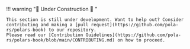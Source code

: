 !!! warning ":construction: Under Construction :construction: "

    This section is still under development. Want to help out? Consider contributing and making a [pull request](https://github.com/pola-rs/polars-book) to our repository.
    Please read our [Contribution Guidelines](https://github.com/pola-rs/polars-book/blob/main/CONTRIBUTING.md) on how to proceed.
